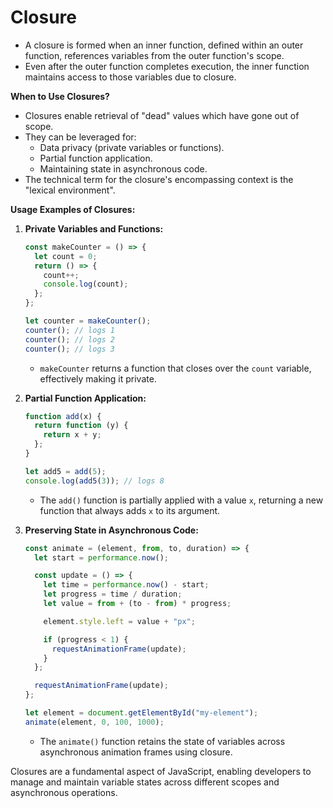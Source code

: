 # Closure

- A closure is formed when an inner function, defined within an outer function, references variables from the outer function's scope.
- Even after the outer function completes execution, the inner function maintains access to those variables due to closure.

**When to Use Closures?**

- Closures enable retrieval of "dead" values which have gone out of scope.
- They can be leveraged for:
  - Data privacy (private variables or functions).
  - Partial function application.
  - Maintaining state in asynchronous code.
- The technical term for the closure's encompassing context is the "lexical environment".

**Usage Examples of Closures:**

1. **Private Variables and Functions:**

   ```javascript
   const makeCounter = () => {
     let count = 0;
     return () => {
       count++;
       console.log(count);
     };
   };

   let counter = makeCounter();
   counter(); // logs 1
   counter(); // logs 2
   counter(); // logs 3
   ```

   - `makeCounter` returns a function that closes over the `count` variable, effectively making it private.

2. **Partial Function Application:**

   ```javascript
   function add(x) {
     return function (y) {
       return x + y;
     };
   }

   let add5 = add(5);
   console.log(add5(3)); // logs 8
   ```

   - The `add()` function is partially applied with a value `x`, returning a new function that always adds `x` to its argument.

3. **Preserving State in Asynchronous Code:**

   ```javascript
   const animate = (element, from, to, duration) => {
     let start = performance.now();

     const update = () => {
       let time = performance.now() - start;
       let progress = time / duration;
       let value = from + (to - from) * progress;

       element.style.left = value + "px";

       if (progress < 1) {
         requestAnimationFrame(update);
       }
     };

     requestAnimationFrame(update);
   };

   let element = document.getElementById("my-element");
   animate(element, 0, 100, 1000);
   ```

   - The `animate()` function retains the state of variables across asynchronous animation frames using closure.

Closures are a fundamental aspect of JavaScript, enabling developers to manage and maintain variable states across different scopes and asynchronous operations.
